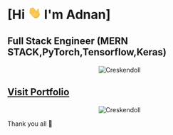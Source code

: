 # [Hi <img src="https://raw.githubusercontent.com/ABSphreak/ABSphreak/master/gifs/Hi.gif" width="30px"> I'm Adnan]

##  Full Stack Engineer (MERN STACK,PyTorch,Tensorflow,Keras)





<p align="center">
<img align="center" src="https://github-readme-stats.vercel.app/api/top-langs/?username=adnankarim&hide=java,html,css&theme=dracula" alt="Creskendoll" />
</p>


[Visit Portfolio](https://adnankarim.netlify.app/)
---

<p align="center">
<img align="center" src="https://github-readme-streak-stats.herokuapp.com/?user=adnankarim&theme=blue-green&hide_border=true" alt="Creskendoll" />
</p>



Thank you all  🙏

